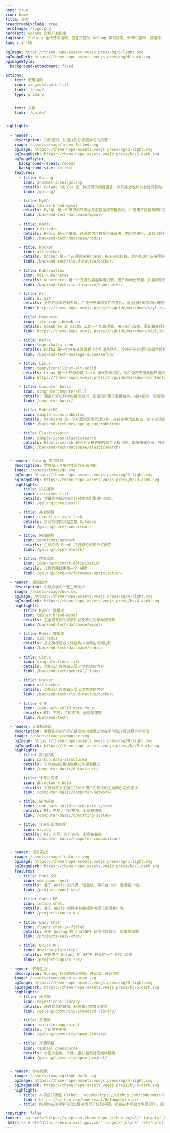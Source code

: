 ```yaml
---
home: true
icon: home
title: 首页
breadcrumbExclude: true
heroImage: /logo.png
heroText: Golang 全栈开发指南
tagline: 「Golang 全栈开发指南」包含完整的 Golang 学习指南、计算机基础、数据库、项目实战、面试经验等知识教程，涵盖了 Golang 开发中几乎所有所需要掌握的核心知识！
lang : zh-CN

bgImage: https://theme-hope-assets.vuejs.press/bg/6-light.svg
bgImageDark: https://theme-hope-assets.vuejs.press/bg/6-dark.svg
bgImageStyle:
  background-attachment: fixed
  
actions:
  - text: 使用指南
    icon: mingcute:bulb-fill
    link: ./demo/
    type: primary


  - text: 文档
    link: ./guide/


highlights:

  - header : 
    description: 知识图谱，快速找到你想要学习的资源
    image: /assets/image/index-filled.svg
    bgImage: https://theme-hope-assets.vuejs.press/bg/2-light.svg
    bgImageDark: https://theme-hope-assets.vuejs.press/bg/2-dark.svg
    bgImageStyle:
      background-repeat: repeat
      background-size: initial
    features:
      - title: Golang
        icon: grommet-icons:golang
        details: Golang（或 Go）是一种开源的编程语言，以其高效性和并发性而著称，适合构建可靠和高性能的软件系统。
        link: /golang/

      - title: MySQL
        icon: tabler:brand-mysql
        details: MySQL 是一个流行的开源关系型数据库管理系统，广泛用于数据存储和管理。
        link: /backend-tech/database/mysql/

      - title: Redis
        icon: cib:redis
        details: Redis 是一个快速、开源的内存数据存储系统，常用作缓存、消息代理和会话存储。
        link: /backend-tech/database/redis/

      - title: Docker
        icon: uil:docker
        details: Docker 是一个开源的容器化平台，用于轻松打包、发布和运行应用程序和其依赖项。
        link: /backend-tech/cloud-native/docker/

      - title: Kubernaties
        icon: mdi:kubernetes
        details: Kubernetes 是一个开源的容器编排引擎，用于自动化部署、扩展和管理容器化应用程序，支持高可用性、自动化操作和故障恢复。
        link: /backend-tech/cloud-native/kubernetes/

      - title: Git
        icon: bi:git
        details: 分布式版本控制系统，广泛用于跟踪文件的变化，适合团队协作和代码管理
        link: https://theme-hope.vuejs.press/zh/guide/markdown/stylize/align.html

      - title: Homebrew
        icon: file-icons:homebrew
        details: Homebrew 是 macOS 上的一个包管理器，用于简化安装、更新和管理软件包的过程。
        link: https://theme-hope.vuejs.press/zh/guide/markdown/stylize/attrs.html

      - title: Kafka
        icon: logos:kafka-icon
        details: Kafka 是一个分布式流处理平台和消息队列，设计用于处理和存储大规模的实时数据流。
        link: /backend-tech/message-queue/kafka/

      - title: Linux
        icon: teenyicons:linux-alt-solid
        details: Linux 是一个开源的类 Unix 操作系统内核，被广泛用于服务器环境和嵌入式系统中。
        link: https://theme-hope.vuejs.press/zh/guide/markdown/content/footnote.html

      - title: Computer Basic
        icon: mingcute:computer-fill
        details: 涵盖计算机科学的基础知识，包括但不限于数据结构、操作系统、网络和组成原理等核心概念。
        link: /computer-basic/

      - title: RabbitMQ
        icon: simple-icons:rabbitmq
        details: RabbitMQ 是一个开源的消息代理软件，支持多种消息协议，用于实现高效的消息传递机制。
        link: /backend-tech/message-queue/robbitmq/

      - title: Elasticsearch
        icon: simple-icons:elasticsearch
        details: Elasticsearch 是一个分布式的搜索与分析引擎，能够快速存储、搜索和分析大量数据。
        link: /backend-tech/database/elasticsearch/


  - header: Golang 学习路线
    description: 增强站点与用户体验的高级功能
    image: /assets/image/go.svg
    bgImage: https://theme-hope-assets.vuejs.press/bg/3-light.svg
    bgImageDark: https://theme-hope-assets.vuejs.press/bg/3-dark.svg
    highlights:
      - title: 核心基础
        icon: ri:coreos-fill
        details: 将最终生成的网页针对搜索引擎进行优化。
        link: /golang/core/basic/

      - title: 并发编程
        icon: ic:outline-sync-lock
        details: 自动为你的网站生成 Sitemap
        link: /golang/core/concurrent/

      - title: 网络编程
        icon: zondicons:network
        details: 生成你的 Feed，并通知你的用户订阅它
        link: /golang/core/network/

      - title: 性能调优
        icon: icon-park:smart-optimization
        details: 让你的网站更像一个 APP
        link: /golang/core/performance-optimization/
        
  - header: 后端技术
    description: 后端必学的一些主流技术
    image: /assets/image/box.svg
    bgImage: https://theme-hope-assets.vuejs.press/bg/4-light.svg
    bgImageDark: https://theme-hope-assets.vuejs.press/bg/4-dark.svg
    highlights:
      - title: MySQL 数据库
        icon: tabler:brand-mysql
        details: 完全可定制的导航栏以及改进的移动端外观
        link: /backend-tech/database/mysql/

      - title: Redis 数据库
        icon: cib:redis
        details: 从文档标题或文件结构中自动生成侧边栏
        link: /backend-tech/database/redis/

      - title: Linux
        icon: mingcute:linux-fill
        details: 添加幻灯片页面以显示你喜欢的内容
        link: /backend-tech/general/linux/

      - title: Docker
        icon: uil:docker
        details: 添加幻灯片页面以显示你喜欢的内容
        link: /backend-tech/cloud-native/docker/

      - title: 更多
        icon: icon-park-solid:more-four
        details: RTL 布局，打印支持，全局按钮等
        link: /backend-tech/

  - header: 计算机基础
    description: 掌握扎实的计算机基础知识能够让你在学习和开发过程事半功倍
    image: /assets/image/computer.svg
    bgImage: https://theme-hope-assets.vuejs.press/bg/9-light.svg
    bgImageDark: https://theme-hope-assets.vuejs.press/bg/9-dark.svg
    highlights:
      - title: 数据结构
        icon: carbon:data-structured
        details: 可以自由切换浅色模式与深色模式
        link: /computer-basic/datastruct/

      - title: 计算机网络
        icon: ph:network-bold
        details: 支持自定义主题色并允许用户在预设的主题颜色之间切换
        link: /computer-basic/computer-network/

      - title: 操作系统
        icon: icon-park-solid:coordinate-system
        details: RTL 布局，打印支持，全局按钮等
        link: /computer-basic/operating-system/

      - title: 计算机组成原理
        icon: el:cog
        details: RTL 布局，打印支持，全局按钮等
        link: /computer-basic/computer-composition/


  - header: 项目实战
    image: /assets/image/features.svg
    bgImage: https://theme-hope-assets.vuejs.press/bg/1-light.svg
    bgImageDark: https://theme-hope-assets.vuejs.press/bg/1-dark.svg
    features:
      - title: Pont SSH
        icon: mdi:powershell
        details: 基于 Wails 的开源、轻量级、跨平台 SSH 连接客户端。
        link: /projects/pont-ssh/

      - title: Conch DB
        icon: lucide:shell
        details: 基于 Wails 的跨平台数据库可视化管理客户端。
        link: /projects/conch-db/

      - title: Easy Chat
        icon: fluent:chat-24-filled
        details: 基于 Golang 的 ChatGPT 反向代理服务，简单易部署。
        link: /projects/easy-chat/

      - title: Quick RPC
        icon: devicon-plain:trpc
        details: 使用原生 Golang 的 HTTP 开发的一个 RPC 框架
        link: /projects/quick-rpc/

  - header: 开源生态
    description: Golang 社区的开源框架、开源库、开源项目
    image: /assets/image/open-source.svg
    bgImage: https://theme-hope-assets.vuejs.press/bg/5-light.svg
    bgImageDark: https://theme-hope-assets.vuejs.press/bg/5-dark.svg
    highlights:
      - title: 标准库
        icon: majesticons:library
        details: 通过文章的日期、标签和分类展示文章
        link: /golang/community/standard-library/

      - title: 开源库
        icon: fontisto:ampproject
        details: 全新博客主页
        link: /golang/community/open-library/

      - title: 开源项目
        icon: raphael:opensource
        details: 自定义名称、头像、座右铭和社交媒体链接
        link: /golang/community/open-project/

        
  - header: 参与贡献
    image: /assets/image/github-dark.svg
    bgImage: https://theme-hope-assets.vuejs.press/bg/4-light.svg
    bgImageDark: https://theme-hope-assets.vuejs.press/bg/4-dark.svg
    highlights:
      - title: 本项目开源至 Github： <code>https://github.com/codermast/GolangNotes.git</code> 
        link : https://github.com/codermast/GolangNotes.git
      - title: 如果你在阅读学习的过程中发现了任何问题，欢迎在本项目仓库提交PR，感谢您！ 

copyright: false
footer:  <a href="https://vuepress-theme-hope.github.io/v2/" target="_blank" rel="nofollow">VuePress Theme Hope</a> &#124 Copyright © 2024 CoderMast
 &#124 <a href="https://beian.miit.gov.cn/" target="_blank" rel="nofollow">陕ICP备20010345号-7</a>
---
```

